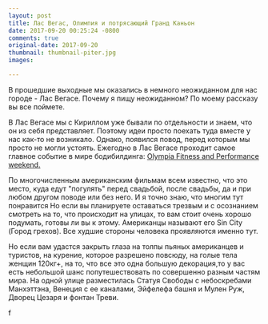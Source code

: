```yaml
---
layout: post
title: Лас Вегас, Олимпия и потрясающий Гранд Каньон
date: 2017-09-20 00:25:24 -0800
comments: true
original-date: 2017-09-20
thumbnail: thumbnail-piter.jpg
images:

---
```


В прошедшие выходные мы оказались в немного неожиданном для нас городе - Лас Вегасе. Почему я пищу неожиданном? По моему рассказу вы все поймете.

В Лас Вегасе мы с Кириллом уже бывали по отдельности и знаем, что он из себя представляет. Поэтому идеи просто поехать туда вместе у нас как-то не возникало. Однако, появился повод, перед которым мы просто не могли устоять. Ежегодно в Лас Вегасе проходит самое главное событие в мире бодибилдинга:  <a href="http://mrolympia.com/2017/" target="_blank">Olympia Fitness and Performance weekend.</a>




По многочисленным американским фильмам всем известно, что это место, куда едут "погулять" перед свадьбой, после свадьбы, да и при любом другом поводе или без него. И я точно знаю, что многим тут понравится Но если вы планируете оставаться трезвым и с осознанием смотреть на то, что происходит на улицах, то вам стоит очень хорошо подумать, готовы ли вы к этому. Американцы называют его Sin City (Город грехов). Все худшие стороны человека проявляются именно тут. 

Но если вам удастся закрыть глаза на толпы пьяных американцев и туристов, на курение, которое разрешено повсюду, на голые тела женщин 120кг+, на то, что все это одна большую декорация,то у вас есть небольшой шанс попутешествовать по совершенно разным частям мира. 
На одной улице разместилась Статуя Свободы с небоскребами Манхэттэна, Венеция с ее каналами, Эйфелефа башня и Мулен Руж, Дворец Цезаря и фонтан Треви. 

<!--separate--> 

f
